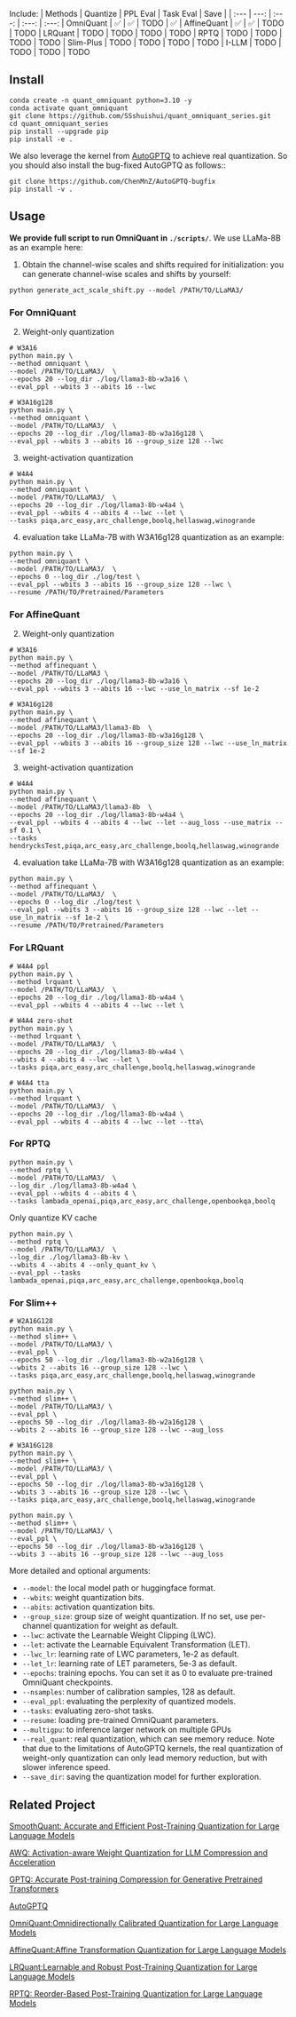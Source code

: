 
Include:
| Methods | Quantize | PPL Eval | Task Eval | Save |
| :--- | ---: | :---: | :---: | :---: 
| OmniQuant | ✅ | ✅ | TODO | ✅ 
| AffineQuant | ✅ | ✅ | TODO | TODO 
| LRQuant | TODO | TODO | TODO | TODO 
| RPTQ | TODO | TODO | TODO | TODO 
| Slim-Plus | TODO | TODO | TODO | TODO 
| I-LLM | TODO | TODO | TODO | TODO 

## Install
```
conda create -n quant_omniquant python=3.10 -y
conda activate quant_omniquant
git clone https://github.com/SSshuishui/quant_omniquant_series.git
cd quant_omniquant_series
pip install --upgrade pip 
pip install -e .
```

We also leverage the kernel from [AutoGPTQ](https://github.com/PanQiWei/AutoGPTQ) to achieve real quantization. So you should also install the bug-fixed AutoGPTQ as follows::
```
git clone https://github.com/ChenMnZ/AutoGPTQ-bugfix
pip install -v .
```

## Usage
**We provide full script to run OmniQuant in `./scripts/`**. We use LLaMa-8B as an example here:
1. Obtain the channel-wise scales and shifts required for initialization:
you can generate channel-wise scales and shifts by yourself:
```
python generate_act_scale_shift.py --model /PATH/TO/LLaMA3/
```

### For OmniQuant
2. Weight-only quantization
```
# W3A16
python main.py \
--method omniquant \
--model /PATH/TO/LLaMA3/  \
--epochs 20 --log_dir ./log/llama3-8b-w3a16 \
--eval_ppl --wbits 3 --abits 16 --lwc

# W3A16g128
python main.py \
--method omniquant \
--model /PATH/TO/LLaMA3/  \
--epochs 20 --log_dir ./log/llama3-8b-w3a16g128 \
--eval_ppl --wbits 3 --abits 16 --group_size 128 --lwc
```

3. weight-activation quantization
```
# W4A4
python main.py \
--method omniquant \
--model /PATH/TO/LLaMA3/  \
--epochs 20 --log_dir ./log/llama3-8b-w4a4 \
--eval_ppl --wbits 4 --abits 4 --lwc --let \
--tasks piqa,arc_easy,arc_challenge,boolq,hellaswag,winogrande
```

4. evaluation
take LLaMa-7B with W3A16g128 quantization as an example:
```
python main.py \
--method omniquant \
--model /PATH/TO/LLaMA3/  \
--epochs 0 --log_dir ./log/test \
--eval_ppl --wbits 3 --abits 16 --group_size 128 --lwc \
--resume /PATH/TO/Pretrained/Parameters 
```

### For AffineQuant
2. Weight-only quantization
```
# W3A16
python main.py \
--method affinequant \
--model /PATH/TO/LLaMA3 \
--epochs 20 --log_dir ./log/llama3-8b-w3a16 \
--eval_ppl --wbits 3 --abits 16 --lwc --use_ln_matrix --sf 1e-2

# W3A16g128
python main.py \
--method affinequant \
--model /PATH/TO/LLaMA3/llama3-8b  \
--epochs 20 --log_dir ./log/llama3-8b-w3a16g128 \
--eval_ppl --wbits 3 --abits 16 --group_size 128 --lwc --use_ln_matrix --sf 1e-2
```

3. weight-activation quantization
```
# W4A4
python main.py \
--method affinequant \
--model /PATH/TO/LLaMA3/llama3-8b  \
--epochs 20 --log_dir ./log/llama3-8b-w4a4 \
--eval_ppl --wbits 4 --abits 4 --lwc --let --aug_loss --use_matrix --sf 0.1 \
--tasks hendrycksTest,piqa,arc_easy,arc_challenge,boolq,hellaswag,winogrande
```

4. evaluation
take LLaMa-7B with W3A16g128 quantization as an example:
```
python main.py \
--method affinequant \
--model /PATH/TO/LLaMA3/  \
--epochs 0 --log_dir ./log/test \
--eval_ppl --wbits 3 --abits 16 --group_size 128 --lwc --let --use_ln_matrix --sf 1e-2 \
--resume /PATH/TO/Pretrained/Parameters 
```

### For LRQuant
```
# W4A4 ppl
python main.py \
--method lrquant \
--model /PATH/TO/LLaMA3/  \
--epochs 20 --log_dir ./log/llama3-8b-w4a4 \
--eval_ppl --wbits 4 --abits 4 --lwc --let \
```

```
# W4A4 zero-shot
python main.py \
--method lrquant \
--model /PATH/TO/LLaMA3/  \
--epochs 20 --log_dir ./log/llama3-8b-w4a4 \
--wbits 4 --abits 4 --lwc --let \
--tasks piqa,arc_easy,arc_challenge,boolq,hellaswag,winogrande
```

```
# W4A4 tta
python main.py \
--method lrquant \
--model /PATH/TO/LLaMA3/  \
--epochs 20 --log_dir ./log/llama3-8b-w4a4 \
--eval_ppl --wbits 4 --abits 4 --lwc --let --tta\
```

### For RPTQ
```
python main.py \
--method rptq \
--model /PATH/TO/LLaMA3/  \
--log_dir ./log/llama3-8b-w4a4 \
--eval_ppl --wbits 4 --abits 4 \
--tasks lambada_openai,piqa,arc_easy,arc_challenge,openbookqa,boolq
```

Only quantize KV cache
```
python main.py \
--method rptq \
--model /PATH/TO/LLaMA3/  \
--log_dir ./log/llama3-8b-kv \
--wbits 4 --abits 4 --only_quant_kv \
--eval_ppl --tasks lambada_openai,piqa,arc_easy,arc_challenge,openbookqa,boolq
```


### For Slim++
```
# W2A16G128
python main.py \
--method slim++ \
--model /PATH/TO/LLaMA3/ \
--eval_ppl \
--epochs 50 --log_dir ./log/llama3-8b-w2a16g128 \
--wbits 2 --abits 16 --group_size 128 --lwc \
--tasks piqa,arc_easy,arc_challenge,boolq,hellaswag,winogrande

python main.py \
--method slim++ \
--model /PATH/TO/LLaMA3/ \
--eval_ppl \
--epochs 50 --log_dir ./log/llama3-8b-w2a16g128 \
--wbits 2 --abits 16 --group_size 128 --lwc --aug_loss
```

```
# W3A16G128
python main.py \
--method slim++ \
--model /PATH/TO/LLaMA3/ \
--eval_ppl \
--epochs 50 --log_dir ./log/llama3-8b-w3a16g128 \
--wbits 3 --abits 16 --group_size 128 --lwc \
--tasks piqa,arc_easy,arc_challenge,boolq,hellaswag,winogrande

python main.py \
--method slim++ \
--model /PATH/TO/LLaMA3/ \
--eval_ppl \
--epochs 50 --log_dir ./log/llama3-8b-w3a16g128 \
--wbits 3 --abits 16 --group_size 128 --lwc --aug_loss
```

More detailed and optional arguments:
- `--model`: the local model path or huggingface format.
- `--wbits`: weight quantization bits.
- `--abits`: activation quantization bits.
- `--group_size`: group size of weight quantization. If no set, use per-channel quantization for weight as default.
- `--lwc`: activate the Learnable Weight Clipping (LWC).
- `--let`: activate the Learnable Equivalent Transformation (LET).
- `--lwc_lr`: learning rate of LWC parameters, 1e-2 as default.
- `--let_lr`: learning rate of LET parameters, 5e-3 as default.
- `--epochs`: training epochs. You can set it as 0 to evaluate pre-trained OmniQuant checkpoints.
- `--nsamples`: number of calibration samples, 128 as default.
- `--eval_ppl`: evaluating the perplexity of quantized models.
- `--tasks`: evaluating zero-shot tasks.
- `--resume`: loading pre-trained OmniQuant parameters.
- `--multigpu`: to inference larger network on multiple GPUs
- `--real_quant`: real quantization, which can see memory reduce. Note that due to the limitations of AutoGPTQ kernels, the real quantization of weight-only quantization can only lead memory reduction, but with slower inference speed.
- `--save_dir`: saving the quantization model for further exploration.



## Related Project
[SmoothQuant: Accurate and Efficient Post-Training Quantization for Large Language Models](https://github.com/mit-han-lab/smoothquant)

[AWQ: Activation-aware Weight Quantization for LLM Compression and Acceleration](https://github.com/mit-han-lab/llm-awq)

[GPTQ: Accurate Post-training Compression for Generative Pretrained Transformers](https://github.com/IST-DASLab/gptq)

[AutoGPTQ](https://github.com/PanQiWei/AutoGPTQ)

[OmniQuant:Omnidirectionally Calibrated Quantization for Large Language Models](https://github.com/OpenGVLab/OmniQuant)

[AffineQuant:Affine Transformation Quantization for Large Language Models](https://github.com/bytedance/AffineQuant)

[LRQuant:Learnable and Robust Post-Training Quantization for Large Language Models](https://github.com/zjq0455/RLQ)

[RPTQ: Reorder-Based Post-Training Quantization for Large Language Models](https://github.com/hahnyuan/RPTQ4LLM)
